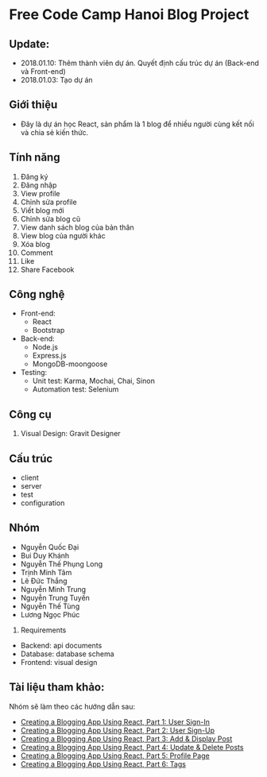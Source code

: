 # Free Code Camp Hanoi Blog Project

## Update:

- 2018.01.10: Thêm thành viên dự án. Quyết định cấu trúc dự án (Back-end và Front-end)
- 2018.01.03: Tạo dự án 

## Giới thiệu

- Đây là dự án học React, sản phẩm là 1 blog để nhiều người cùng kết nối và chia sẻ kiến thức.  

## Tính năng

1. Đăng ký
2. Đăng nhập
3. View profile
4. Chỉnh sửa profile
5. Viết blog mới
6. Chỉnh sửa blog cũ
7. View danh sách blog của bản thân
8. View blog của người khác
9. Xóa blog
10. Comment
11. Like
12. Share Facebook

## Công nghệ

- Front-end: 
    - React
    - Bootstrap
- Back-end:
    - Node.js
    - Express.js
    - MongoDB-moongoose
- Testing:
    - Unit test: Karma, Mochai, Chai, Sinon
    - Automation test: Selenium

## Công cụ

1. Visual Design: Gravit Designer

## Cấu trúc

- client
- server
- test
- configuration


## Nhóm

- Nguyễn Quốc Đại
- Bui Duy Khánh
- Nguyễn Thế Phụng Long
- Trịnh Minh Tâm
- Lê Đức Thắng
- Nguyễn Minh Trung
- Nguyễn Trung Tuyến
- Nguyễn Thế Tùng
- Lương Ngọc Phúc
1. Requirements
- Backend: api documents
- Database: database schema
- Frontend: visual design

## Tài liệu tham khảo:

Nhóm sẽ làm theo các hướng dẫn sau:

- [Creating a Blogging App Using React, Part 1: User Sign-In](https://code.tutsplus.com/tutorials/creating-a-blogging-app-using-react-user-sign-in--cms-28568)
- [Creating a Blogging App Using React, Part 2: User Sign-Up](https://code.tutsplus.com/tutorials/creating-a-blogging-app-using-reactjs-add-post--cms-28579)
- [Creating a Blogging App Using React, Part 3: Add & Display Post](https://code.tutsplus.com/tutorials/creating-a-blogging-app-using-react-part-3-add-display-post--cms-28685)
- [Creating a Blogging App Using React, Part 4: Update & Delete Posts](https://code.tutsplus.com/tutorials/creating-a-blogging-app-using-react-part-4-update-delete-post--cms-28855)
- [Creating a Blogging App Using React, Part 5: Profile Page](https://code.tutsplus.com/tutorials/creating-a-blogging-app-using-react-part-5-profile-page--cms-29131)
- [Creating a Blogging App Using React, Part 6: Tags](https://code.tutsplus.com/tutorials/creating-a-blogging-app-using-react-part-6-tags--cms-29228)


